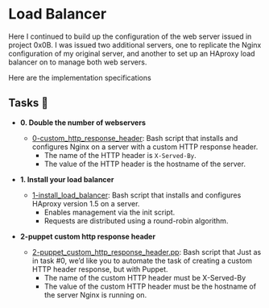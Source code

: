 # Load Balancer

Here I continued to build up the configuration of the web server
issued in project 0x0B. I was issued two additional servers, one to replicate
the Nginx configuration of my original server, and another to set up an HAproxy
load balancer on to manage both web servers.

Here are the implementation specifications

## Tasks :page_with_curl:

* **0. Double the number of webservers**
  * [0-custom_http_response_header](./0-custom_http_response_header): Bash
  script that installs and configures Nginx on a server with a custom HTTP
  response header.
    * The name of the HTTP header is `X-Served-By`.
    * The value of the HTTP header is the hostname of the server.

* **1. Install your load balancer**
  * [1-install_load_balancer](./1-install_load_balancer): Bash script that
  installs and configures HAproxy version 1.5 on a server.
    * Enables management via the init script.
    * Requests are distributed using a round-robin algorithm.

* **2-puppet custom http response header**
  * [2-puppet_custom_http_response_header.pp](./2-puppet_custom_http_response_header.pp): Bash script that
  Just as in task #0, we’d like you to automate the task of creating a custom HTTP header response, but with Puppet.
    * The name of the custom HTTP header must be X-Served-By
    * The value of the custom HTTP header must be the hostname of the server Nginx is running on.

